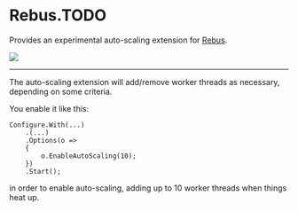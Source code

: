# Rebus.TODO

Provides an experimental auto-scaling extension for [Rebus](https://github.com/rebus-org/Rebus).

![](https://raw.githubusercontent.com/rebus-org/Rebus/master/artwork/little_rebusbus2_copy-200x200.png)

---

The auto-scaling extension will add/remove worker threads as necessary, depending on some criteria.

You enable it like this:

	Configure.With(...)
		.(...)
		.Options(o =>
		{
			o.EnableAutoScaling(10);
		})
		.Start();

in order to enable auto-scaling, adding up to 10 worker threads when things heat up.
